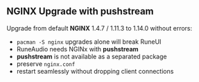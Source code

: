 NGINX Upgrade with pushstream
---

Upgrade from default **NGINX** 1.4.7 / 1.11.3 to 1.14.0 without errors:
- `pacman -S nginx` upgrades alone will break RuneUI
- RuneAudio needs NGINx with **pushstream**
- **pushstream** is not available as a separated package
- preserve `nginx.conf`
- restart seamlessly without dropping client connections

